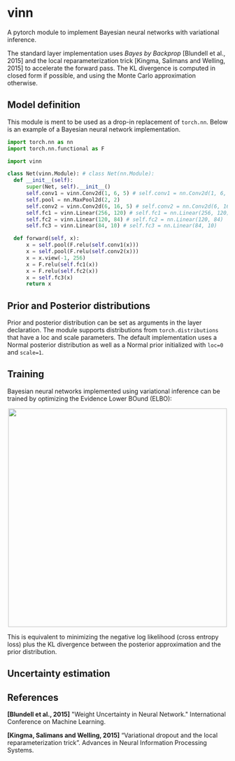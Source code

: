 # vinn
A pytorch module to implement Bayesian neural networks with variational inference.

The standard layer implementation uses <i>Bayes by Backprop</i> \[Blundell et al., 2015\] and the local reparameterization trick \[Kingma, Salimans and Welling, 2015\] to accelerate the forward pass. The KL divergence is computed in closed form if possible, and using the Monte Carlo approximation otherwise.

## Model definition
This module is ment to be used as a drop-in replacement of ```torch.nn```. Below is an example of a Bayesian neural network implementation.
```python
import torch.nn as nn
import torch.nn.functional as F

import vinn

class Net(vinn.Module): # class Net(nn.Module):
  def __init__(self):
      super(Net, self).__init__()
      self.conv1 = vinn.Conv2d(1, 6, 5) # self.conv1 = nn.Conv2d(1, 6, 5)
      self.pool = nn.MaxPool2d(2, 2)
      self.conv2 = vinn.Conv2d(6, 16, 5) # self.conv2 = nn.Conv2d(6, 16, 5)
      self.fc1 = vinn.Linear(256, 120) # self.fc1 = nn.Linear(256, 120)
      self.fc2 = vinn.Linear(120, 84) # self.fc2 = nn.Linear(120, 84)
      self.fc3 = vinn.Linear(84, 10) # self.fc3 = nn.Linear(84, 10)

  def forward(self, x):
      x = self.pool(F.relu(self.conv1(x)))
      x = self.pool(F.relu(self.conv2(x)))
      x = x.view(-1, 256)
      x = F.relu(self.fc1(x))
      x = F.relu(self.fc2(x))
      x = self.fc3(x)
      return x
```

## Prior and Posterior distributions
Prior and posterior distribution can be set as arguments in the layer declaration. The module supports distributions from `torch.distributions` that have a loc and scale parameters. The default implementation uses a Normal posterior distribution as well as a Normal prior initialized with `loc=0` and `scale=1`.

## Training
Bayesian neural networks implemented using variational inference can be trained by optimizing the Evidence Lower BOund (ELBO):
<p align="center">
<img src="https://render.githubusercontent.com/render/math?math=ELBO%20%3D%20%5Cmathbb%7BE%7D_%7Bq(%5Cmathbf%7Bw%7D%3B%20%5Ctheta)%7D%5C%7B%5Cmbox%7Blog%20%7Dp(%5Cmathcal%7BD%7D%7C%5Cmathbf%7Bw%7D)%5C%7D%20-%20KL%5C%7Bq(%5Cmathbf%7Bw%7D%3B%20%5Ctheta)%7C%7Cp(%5Cmathbf%7Bw%7D)%5C%7D" width=500>
</p>
This is equivalent to minimizing the negative log likelihood (cross entropy loss) plus the KL divergence between the posterior approximation and the prior distribution.

## Uncertainty estimation

## References

**\[Blundell et al., 2015\]** "Weight Uncertainty in Neural Network." International Conference on Machine Learning.

**\[Kingma, Salimans and Welling, 2015\]** “Variational dropout and the local reparameterization trick”. Advances in Neural Information Processing Systems.
